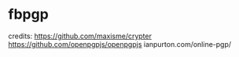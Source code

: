 # fbpgp
credits:
https://github.com/maxisme/crypter
https://github.com/openpgpjs/openpgpjs
ianpurton.com/online-pgp/
